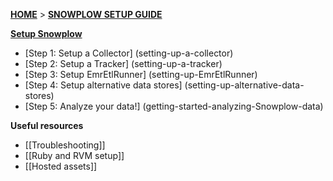 [**HOME**](Home) > [**SNOWPLOW SETUP GUIDE**](Setting-up-Snowplow)

[**Setup Snowplow**](Setting-up-Snowplow)    

- [Step 1: Setup a Collector] (setting-up-a-collector)  
- [Step 2: Setup a Tracker] (setting-up-a-tracker)  
- [Step 3: Setup EmrEtlRunner] (setting-up-EmrEtlRunner)  
- [Step 4: Setup alternative data stores] (setting-up-alternative-data-stores)  
- [Step 5: Analyze your data!] (getting-started-analyzing-Snowplow-data)  

**Useful resources**  

- [[Troubleshooting]]  
- [[Ruby and RVM setup]]  
- [[Hosted assets]]  